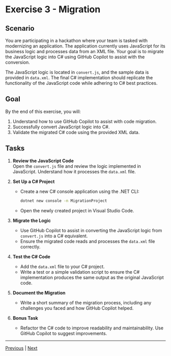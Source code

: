 # Exercise 3 - Migration

## Scenario

You are participating in a hackathon where your team is tasked with modernizing an application. The application currently uses JavaScript for its business logic and processes data from an XML file. Your goal is to migrate the JavaScript logic into C# using GitHub Copilot to assist with the conversion.

The JavaScript logic is located in `convert.js`, and the sample data is provided in `data.xml`. The final C# implementation should replicate the functionality of the JavaScript code while adhering to C# best practices.

## Goal

By the end of this exercise, you will:
1. Understand how to use GitHub Copilot to assist with code migration.
2. Successfully convert JavaScript logic into C#.
3. Validate the migrated C# code using the provided XML data.

## Tasks

1. **Review the JavaScript Code**  
   Open the `convert.js` file and review the logic implemented in JavaScript. Understand how it processes the `data.xml` file.

2. **Set Up a C# Project**  
   - Create a new C# console application using the .NET CLI:
     ```bash
     dotnet new console -n MigrationProject
     ```
   - Open the newly created project in Visual Studio Code.

3. **Migrate the Logic**  
   - Use GitHub Copilot to assist in converting the JavaScript logic from `convert.js` into a C# equivalent.  
   - Ensure the migrated code reads and processes the `data.xml` file correctly.

4. **Test the C# Code**  
   - Add the `data.xml` file to your C# project.
   - Write a test or a simple validation script to ensure the C# implementation produces the same output as the original JavaScript code.

5. **Document the Migration**  
   - Write a short summary of the migration process, including any challenges you faced and how GitHub Copilot helped.

6. **Bonus Task**  
   - Refactor the C# code to improve readability and maintainability. Use GitHub Copilot to suggest improvements.

---------------
[Previous](./02-Transformation.md) | [Next](./04-Bicep.md)